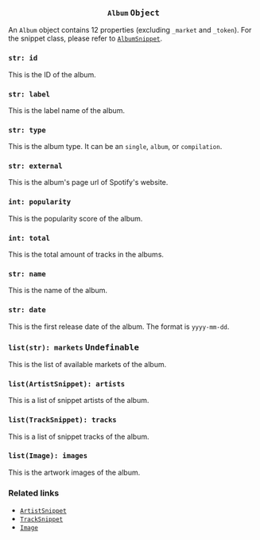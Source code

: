 <h3 align="center"><code>Album</code> <kbd>Object</kbd></h3>

An `Album` object contains 12 properties (excluding `_market` and `_token`). For the snippet class, please refer to [`AlbumSnippet`](/crespot/snippet/album).

### `str: id`
This is the ID of the album.

### `str: label`
This is the label name of the album.

### `str: type`
This is the album type. It can be an `single`, `album`, or `compilation`.

### `str: external`
This is the album's page url of Spotify's website.

### `int: popularity`
This is the popularity score of the album.

### `int: total`
This is the total amount of tracks in the albums.

### `str: name`
This is the name of the album.

### `str: date`
This is the first release date of the album. The format is `yyyy-mm-dd`.

### `list(str): markets` <kbd>Undefinable</kbd>
This is the list of available markets of the album.

### `list(ArtistSnippet): artists`
This is a list of snippet artists of the album.

### `list(TrackSnippet): tracks`
This is a list of snippet tracks of the album.

### `list(Image): images`
This is the artwork images of the album.

### Related links

- [`ArtistSnippet`](/crespot/snippet/artist)
- [`TrackSnippet`](/crespot/snippet/track)
- [`Image`](/crespot/detail/image)
